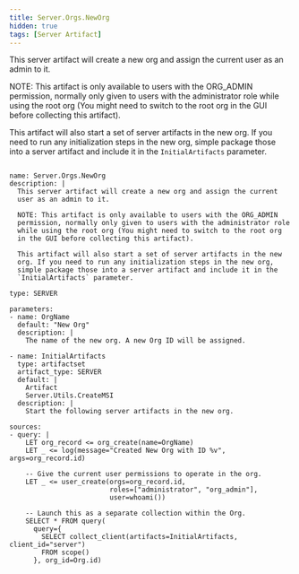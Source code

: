 ```yaml
---
title: Server.Orgs.NewOrg
hidden: true
tags: [Server Artifact]
---
```


This server artifact will create a new org and assign the current
user as an admin to it.

NOTE: This artifact is only available to users with the ORG_ADMIN
permission, normally only given to users with the administrator role
while using the root org (You might need to switch to the root org
in the GUI before collecting this artifact).

This artifact will also start a set of server artifacts in the new
org. If you need to run any initialization steps in the new org,
simple package those into a server artifact and include it in the
`InitialArtifacts` parameter.


<pre><code class="language-yaml">
name: Server.Orgs.NewOrg
description: |
  This server artifact will create a new org and assign the current
  user as an admin to it.

  NOTE: This artifact is only available to users with the ORG_ADMIN
  permission, normally only given to users with the administrator role
  while using the root org (You might need to switch to the root org
  in the GUI before collecting this artifact).

  This artifact will also start a set of server artifacts in the new
  org. If you need to run any initialization steps in the new org,
  simple package those into a server artifact and include it in the
  `InitialArtifacts` parameter.

type: SERVER

parameters:
- name: OrgName
  default: "New Org"
  description: |
    The name of the new org. A new Org ID will be assigned.

- name: InitialArtifacts
  type: artifactset
  artifact_type: SERVER
  default: |
    Artifact
    Server.Utils.CreateMSI
  description: |
    Start the following server artifacts in the new org.

sources:
- query: |
    LET org_record &lt;= org_create(name=OrgName)
    LET _ &lt;= log(message="Created New Org with ID %v", args=org_record.id)

    -- Give the current user permissions to operate in the org.
    LET _ &lt;= user_create(orgs=org_record.id,
                         roles=["administrator", "org_admin"],
                         user=whoami())

    -- Launch this as a separate collection within the Org.
    SELECT * FROM query(
      query={
        SELECT collect_client(artifacts=InitialArtifacts, client_id="server")
        FROM scope()
      }, org_id=Org.id)

</code></pre>

